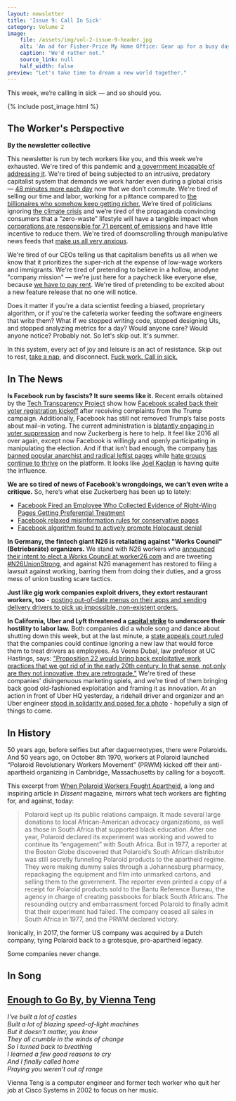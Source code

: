 ```yaml
---
layout: newsletter
title: 'Issue 9: Call In Sick'
category: Volume 2
image:
    file: /assets/img/vol-2-issue-9-header.jpg
    alt: 'An ad for Fisher-Price My Home Office: Gear up for a busy day of pretend play'
    caption: "We'd rather not."
    source_link: null
    half_width: false
preview: "Let's take time to dream a new world together."
---
```


This week, we’re calling in sick &mdash; and so should you.

<!--excerpt-->

{% include post_image.html %}

## The Worker's Perspective

**By the newsletter collective**

This newsletter is run by tech workers like you, and this week we’re exhausted. We're tired of this pandemic and [a government incapable of addressing it](https://www.nytimes.com/interactive/2020/08/12/us/covid-deaths-us.html). We're tired of being subjected to an intrusive, predatory capitalist system that demands we work harder even during a global crisis — [48 minutes more each day](https://www.bloomberg.com/amp/news/articles/2020-08-03/the-pandemic-workday-is-48-minutes-longer-and-has-more-meetings#click=https://t.co/vcKokBFK3B) now that we don’t commute. We're tired of selling our time and labor, working for a pittance compared to [the billionaires who somehow keep getting richer.](https://www.cnbc.com/2020/05/21/american-billionaires-got-434-billion-richer-during-the-pandemic.html) We’re tired of politicians ignoring [the climate crisis](https://www.nytimes.com/2020/08/19/us/ca-fires.html) and we’re tired of the propaganda convincing consumers that a “zero-waste” lifestyle will have a tangible impact when [corporations are responsible for 71 percent of emissions](https://www.theguardian.com/sustainable-business/2017/jul/10/100-fossil-fuel-companies-investors-responsible-71-global-emissions-cdp-study-climate-change) and have little incentive to reduce them. We're tired of doomscrolling through manipulative news feeds that [make us all very anxious](https://theanarchistlibrary.org/library/institute-for-precarious-consciousness-we-are-all-very-anxious).

We're tired of our CEOs telling us that capitalism benefits us all when we know that it prioritizes the super-rich at the expense of low-wage workers and immigrants. We're tired of pretending to believe in a hollow, anodyne "company mission" — we're just here for a paycheck like everyone else, because [we have to pay rent](https://cancelrent.us). We're tired of pretending to be excited about a new feature release that no one will notice.

Does it matter if you're a data scientist feeding a biased, proprietary algorithm, or if you're the cafeteria worker feeding the software engineers that write them? What if we stopped writing code, stopped designing UIs, and stopped analyzing metrics for a day? Would anyone care? Would anyone notice? Probably not. So let's skip out. It's summer.

In this system, every act of joy and leisure is an act of resistance. Skip out to rest, [take a nap](https://thenapministry.wordpress.com/2020/08/03/resources-from-a-space-to-restexperience-with-wa-na-wari-central-district-forum-ideas-and-langston/), and disconnect. [Fuck work. Call in sick.](https://www.strike.coop/bullshit-jobs/)


## In The News

**Is Facebook run by fascists? It sure seems like it.** Recent emails obtained by the [Tech Transparency Project](https://www.techtransparencyproject.org) show how [Facebook scaled back their voter registration kickoff](https://www.techtransparencyproject.org/articles/facebook-scaled-back-voter-registration-kickoff) after receiving complaints from the Trump campaign. Additionally, Facebook has still not removed Trump’s false posts about mail-in voting. The current administration is [blatantly engaging in voter suppression](https://www.washingtonpost.com/opinions/2020/08/13/trump-confesses-voter-supression/) and now Zuckerberg is here to help. It feel like 2016 all over again, except now Facebook is willingly and openly participating in manipulating the election. And if that isn’t bad enough, the company [has banned popular anarchist and radical leftist pages](https://crimethinc.com/2020/08/19/on-facebook-banning-pages-that-support-crimethinccom-and-the-digital-censorship-to-come) while [hate groups continue to thrive](https://www.techtransparencyproject.org/articles/facebooks-boogaloo-problem-record-failure) on the platform. It looks like [Joel Kaplan](https://www.cnbc.com/2019/10/29/warren-calls-out-facebook-policy-chief-former-bush-aide-joel-kaplan.html) is having quite the influence.

**We are so tired of news of Facebook’s wrongdoings, we can’t even write a critique.** So, here’s what else Zuckerberg has been up to lately:
- [Facebook Fired an Employee Who Collected Evidence of Right-Wing Pages Getting Preferential Treatment](https://www.buzzfeednews.com/article/craigsilverman/facebook-zuckerberg-what-if-trump-disputes-election-results)
- [Facebook relaxed misinformation rules for conservative pages](https://www.nbcnews.com/tech/tech-news/sensitive-claims-bias-facebook-relaxed-misinformation-rules-conservative-pages-n1236182)
- [Facebook algorithm found to actively promote Holocaust denial](https://www.theguardian.com/world/2020/aug/16/facebook-algorithm-found-to-actively-promote-holocaust-denial)

**In Germany, the fintech giant N26 is retaliating against "Works Council" (Betriebsräte) organizers.** We stand with N26 workers who [announced their intent to elect a Works Council at worker26.com](https://www.worker26.com/) and are tweeting [#N26UnionStrong](https://twitter.com/hashtag/n26unionstrong), and against N26 management has restored to filing a lawsuit against working, barring them from doing their duties, and a gross mess of union busting scare tactics.

**Just like gig work companies exploit drivers, they extort restaurant workers, too** - [posting out-of-date menus on their apps and sending delivery drivers to pick up impossible, non-existent orders.](https://twitter.com/susie_c/status/1294760189556531200)

**In California, Uber and Lyft threatened a [capital strike](https://www.jacobinmag.com/2017/02/capital-strike-regulations-lending-productivity-economy-banks-bailout) to underscore their hostility to labor law.** Both companies did a whole song and dance about shutting down this week, but at the last minute, a [state appeals court ruled](https://www.cnet.com/news/lyft-and-uber-actually-arent-halting-operations-in-california-after-court-ruling/) that the companies could continue ignoring a new law that would force them to treat drivers as employees. As Veena Dubal, law profesor at UC Hastings, says: ["Proposition 22 would bring back exploitative work practices that we got rid of in the early 20th century. In that sense, not only are they not innovative, they are retrograde."](https://www.refinery29.com/en-us/2020/08/9978933/uber-lyft-california-rideshare-shut-down-news) We're tired of these companies' disingenuous marketing spiels, and we're tired of them bringing back good old-fashioned exploitation and framing it as innovation. At an action in front of Uber HQ yesterday, a ridehail driver and organizer and an Uber engineer [stood in solidarity and posed for a photo](https://twitter.com/GigWorkersRise/status/1296531853386506240) - hopefully a sign of things to come.


## In History

50 years ago, before selfies but after daguerreotypes, there were Polaroids. And 50 years ago, on October 8th 1970, workers at Polaroid launched “Polaroid Revolutionary Workers Movement” (PRWM) kicked off their anti-apartheid organizing in Cambridge, Massachusetts by calling for a boycott.

This excerpt from [When Polaroid Workers Fought Apartheid](https://www.dissentmagazine.org/online_articles/when-polaroid-workers-fought-apartheid), a long and inspiring article in _Dissent_ magazine, mirrors what tech workers are fighting for, and against, today:

> Polaroid kept up its public relations campaign. It made several large donations to local African-American advocacy organizations, as well as those in South Africa that supported black education. After one year, Polaroid declared its experiment was working and vowed to continue its “engagement” with South Africa. But in 1977, a reporter at the Boston Globe discovered that Polaroid’s South African distributor was still secretly funneling Polaroid products to the apartheid regime. They were making dummy sales through a Johannesburg pharmacy, repackaging the equipment and film into unmarked cartons, and selling them to the government. The reporter even printed a copy of a receipt for Polaroid products sold to the Bantu Reference Bureau, the agency in charge of creating passbooks for black South Africans. The resounding outcry and embarrassment forced Polaroid to finally admit that their experiment had failed. The company ceased all sales in South Africa in 1977, and the PRWM declared victory.

Ironically, in 2017, the former US company was acquired by a Dutch company, tying Polaroid back to a grotesque, pro-apartheid legacy. 

Some companies never change.


## In Song

## [Enough to Go By, by Vienna Teng](https://www.youtube.com/watch?v=rVw8oWrHKEQ)

*I've built a lot of castles*  
*Built a lot of blazing speed-of-light machines*  
*But it doesn't matter, you know*  
*They all crumble in the winds of change*  
*So I turned back to breathing*  
*I learned a few good reasons to cry*  
*And I finally called home*  
*Praying you weren't out of range*

Vienna Teng is a computer engineer and former tech worker who quit her job at Cisco Systems in 2002 to focus on her music.
